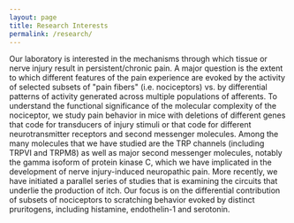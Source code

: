 ```yaml
---
layout: page
title: Research Interests
permalink: /research/
---
```




Our laboratory is interested in the mechanisms through which tissue or nerve injury result in persistent/chronic pain. A major question is the extent to which different features of the pain experience are evoked by the activity of selected subsets of "pain fibers" (i.e. nociceptors) vs. by differential patterns of activity generated across multiple populations of afferents. To understand the functional significance of the molecular complexity of the nociceptor, we study pain behavior in mice with deletions of different genes that code for transducers of injury stimuli or that code for different neurotransmitter receptors and second messenger molecules. Among the many molecules that we have studied are the TRP channels (including TRPVI and TRPM8) as well as major second messenger molecules, notably the gamma isoform of protein kinase C, which we have implicated in the development of nerve injury-induced neuropathic pain. More recently, we have initiated a parallel series of studies that is examining the circuits that underlie the production of itch. Our focus is on the differential contribution of subsets of nociceptors to scratching behavior evoked by distinct pruritogens, including histamine, endothelin-1 and serotonin.